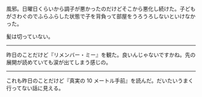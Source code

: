 風邪。日曜日くらいから調子が悪かったのだけどそこから悪化し続けた。子どもがさわぐのでふらふらした状態で子を背負って部屋をうろうろしないといけなかった。

髪は切っていない。

---

昨日のことだけど『リメンバー・ミー』を観た。良いんじゃないですかね。先の展開が読めていても涙が出てしまう感じの。

---

これも昨日のことだけど『真実の 10 メートル手前』を読んだ。だいたいうまく行ってない話に見える。
